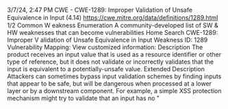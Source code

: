3/7/24, 2:47 PM CWE - CWE-1289: Improper Validation of Unsafe Equivalence in Input (4.14)
https://cwe.mitre.org/data/deﬁnitions/1289.html 1/2
Common W eakness Enumeration
A community-developed list of SW & HW weaknesses that can become
vulnerabilities
Home Search
CWE-1289: Improper V alidation of Unsafe Equivalence in Input
Weakness ID: 1289
Vulnerability Mapping: 
View customized information:
 Description
The product receives an input value that is used as a resource identifier or other type of reference, but it does not validate or
incorrectly validates that the input is equivalent to a potentially-unsafe value.
 Extended Description
Attackers can sometimes bypass input validation schemes by finding inputs that appear to be safe, but will be dangerous when
processed at a lower layer or by a downstream component. For example, a simple XSS protection mechanism might try to validate
that an input has no "